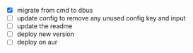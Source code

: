 - [x] migrate from cmd to dbus
- [ ] update config to remove any unused config key and input
- [ ] update the readme
- [ ] deploy new version
- [ ] deploy on aur
